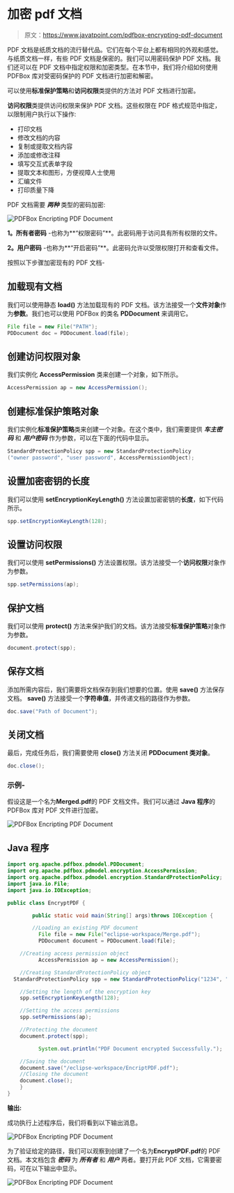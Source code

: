 # 加密 pdf 文档

> 原文：<https://www.javatpoint.com/pdfbox-encrypting-pdf-document>

PDF 文档是纸质文档的流行替代品。它们在每个平台上都有相同的外观和感觉。与纸质文档一样，有些 PDF 文档是保密的。我们可以用密码保护 PDF 文档。我们还可以在 PDF 文档中指定权限和加密类型。在本节中，我们将介绍如何使用 PDFBox 库对受密码保护的 PDF 文档进行加密和解密。

可以使用**标准保护策略**和**访问权限**类提供的方法对 PDF 文档进行加密。

**访问权限**类提供访问权限来保护 PDF 文档。这些权限在 PDF 格式规范中指定，以限制用户执行以下操作:

*   打印文档
*   修改文档的内容
*   复制或提取文档内容
*   添加或修改注释
*   填写交互式表单字段
*   提取文本和图形，方便视障人士使用
*   汇编文件
*   打印质量下降

PDF 文档需要 ***两种*** 类型的密码加密:

![PDFBox Encripting PDF Document](img/b955281c4fdc17517f0082ffb6983015.png)

**1。所有者密码** -也称为**“权限密码”**。此密码用于访问具有所有权限的文件。

**2。用户密码** -也称为**“开启密码”**。此密码允许以受限权限打开和查看文件。

按照以下步骤加密现有的 PDF 文档-

## 加载现有文档

我们可以使用静态 **load()** 方法加载现有的 PDF 文档。该方法接受一个**文件对象**作为**参数**。我们也可以使用 PDFBox 的类名 **PDDocument** 来调用它。

```java
File file = new File("PATH"); 
PDDocument doc = PDDocument.load(file); 

```

## 创建访问权限对象

我们实例化 **AccessPermission** 类来创建一个对象，如下所示。

```java
AccessPermission ap = new AccessPermission();  

```

## 创建标准保护策略对象

我们实例化**标准保护策略**类来创建一个对象。在这个类中，我们需要提供 ***车主密码*** 和 ***用户密码*** 作为参数，可以在下面的代码中显示。

```java
StandardProtectionPolicy spp = new StandardProtectionPolicy
("owner password", "user password", AccessPermissionObject);

```

## 设置加密密钥的长度

我们可以使用 **setEncryptionKeyLength()** 方法设置加密密钥的**长度**，如下代码所示。

```java
spp.setEncryptionKeyLength(128);

```

## 设置访问权限

我们可以使用 **setPermissions()** 方法设置权限。该方法接受一个**访问权限**对象作为参数。

```java
spp.setPermissions(ap);

```

## 保护文档

我们可以使用 **protect()** 方法来保护我们的文档。该方法接受**标准保护策略**对象作为参数。

```java
document.protect(spp);

```

## 保存文档

添加所需内容后，我们需要将文档保存到我们想要的位置。使用 **save()** 方法保存文档。 **save()** 方法接受一个**字符串值**，并传递文档的路径作为参数。

```java
doc.save("Path of Document");

```

## 关闭文档

最后，完成任务后，我们需要使用 **close()** 方法关闭 **PDDocument 类对象**。

```java
doc.close();

```

### 示例-

假设这是一个名为**Merged.pdf**的 PDF 文档文件。我们可以通过 **Java 程序**的 PDFBox 库对 PDF 文件进行加密。

![PDFBox Encripting PDF Document](img/d27c5f70835bb0475b90f4b67e777433.png)

## Java 程序

```java
import org.apache.pdfbox.pdmodel.PDDocument;
import org.apache.pdfbox.pdmodel.encryption.AccessPermission;
import org.apache.pdfbox.pdmodel.encryption.StandardProtectionPolicy;
import java.io.File; 
import java.io.IOException; 

public class EncryptPDF {

		public static void main(String[] args)throws IOException {

		//Loading an existing PDF document
	      File file = new File("eclipse-workspace/Merge.pdf");
	      PDDocument document = PDDocument.load(file); 

	//Creating access permission object
	      AccessPermission ap = new AccessPermission();         

	//Creating StandardProtectionPolicy object
  StandardProtectionPolicy spp = new StandardProtectionPolicy("1234", "abcd", ap);

	//Setting the length of the encryption key
	spp.setEncryptionKeyLength(128);

	//Setting the access permissions
	spp.setPermissions(ap);

	//Protecting the document
	document.protect(spp);

	      System.out.println("PDF Document encrypted Successfully.");

	//Saving the document
	document.save("/eclipse-workspace/EncriptPDF.pdf");
	//Closing the document
	document.close();
	}
}

```

**输出:**

成功执行上述程序后，我们将看到以下输出消息。

![PDFBox Encripting PDF Document](img/c0c03a36bd5f34c755103bb16219f51b.png)

为了验证给定的路径，我们可以观察到创建了一个名为**EncryptPDF.pdf**的 PDF 文档。本文档包含 ***密码*** 为 ***所有者*** 和 ***用户*** 两者。要打开此 PDF 文档，它需要密码，可在以下输出中显示。

![PDFBox Encripting PDF Document](img/7a15a7557f88f578a399510ba45d9f27.png)